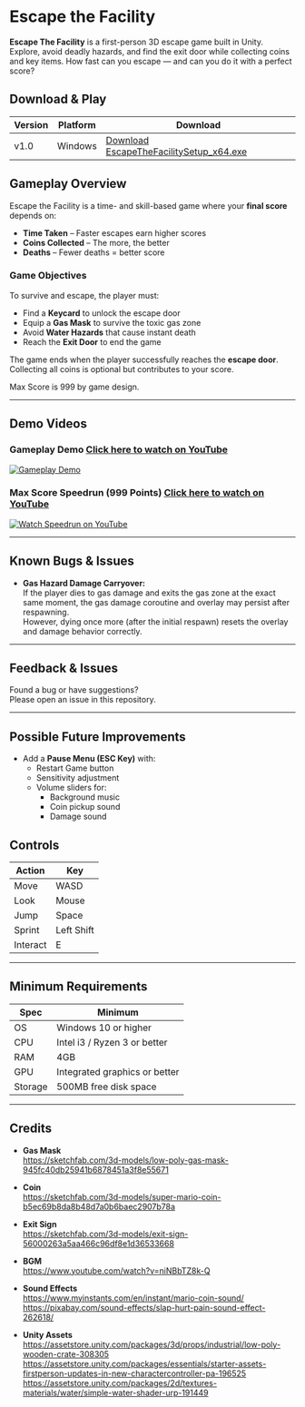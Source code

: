 # Escape the Facility

**Escape The Facility** is a first-person 3D escape game built in Unity. Explore, avoid deadly hazards, and find the exit door while collecting coins and key items. How fast can you escape — and can you do it with a perfect score?

## Download & Play

| Version | Platform | Download |
|---------|----------|----------|
| v1.0    | Windows  | [Download EscapeTheFacilitySetup_x64.exe](https://github.com/TheJaydenProject/basic-3d-EscapetheFacility/releases/latest/download/EscapeTheFacilitySetup_x64.exe) |

## Gameplay Overview

Escape the Facility is a time- and skill-based game where your **final score** depends on:

- **Time Taken** – Faster escapes earn higher scores  
- **Coins Collected** – The more, the better  
- **Deaths** – Fewer deaths = better score  

### Game Objectives

To survive and escape, the player must:

- Find a **Keycard** to unlock the escape door
- Equip a **Gas Mask** to survive the toxic gas zone  
- Avoid **Water Hazards** that cause instant death
- Reach the **Exit Door** to end the game 

The game ends when the player successfully reaches the **escape door**. Collecting all coins is optional but contributes to your score.

Max Score is 999 by game design.

---

## Demo Videos

### Gameplay Demo  [Click here to watch on YouTube](https://www.youtube.com/watch?v=YKSbw5FFkUo)
[![Gameplay Demo](https://img.youtube.com/vi/YKSbw5FFkUo/0.jpg)](https://www.youtube.com/watch?v=YKSbw5FFkUo)


### Max Score Speedrun (999 Points)  [Click here to watch on YouTube](https://youtu.be/N3LoRqUaNEY)
[![Watch Speedrun on YouTube](https://img.youtube.com/vi/N3LoRqUaNEY/0.jpg)](https://youtu.be/N3LoRqUaNEY)


---

## Known Bugs & Issues

- **Gas Hazard Damage Carryover:**  
  If the player dies to gas damage and exits the gas zone at the exact same moment, the gas damage coroutine and overlay may persist after respawning.  
  However, dying once more (after the initial respawn) resets the overlay and damage behavior correctly.

---

## Feedback & Issues
Found a bug or have suggestions?  
Please open an issue in this repository.

---

## Possible Future Improvements

- Add a **Pause Menu (ESC Key)** with:
  - Restart Game button
  - Sensitivity adjustment
  - Volume sliders for:
    - Background music
    - Coin pickup sound
    - Damage sound



## Controls

| Action         | Key         |
|----------------|-------------|
| Move           | WASD        |
| Look           | Mouse       |
| Jump           | Space       |
| Sprint         | Left Shift  |
| Interact       | E           |

---

## Minimum Requirements

| Spec           | Minimum                             |
|----------------|--------------------------------------|
| OS             | Windows 10 or higher                 |
| CPU            | Intel i3 / Ryzen 3 or better         |
| RAM            | 4GB                                  |
| GPU            | Integrated graphics or better        |
| Storage        | 500MB free disk space                |

---

## Credits

- **Gas Mask**  
  https://sketchfab.com/3d-models/low-poly-gas-mask-945fc40db25941b6878451a3f8e55671

- **Coin**  
  https://sketchfab.com/3d-models/super-mario-coin-b5ec69b8da8b48d7a0b6baec2907b78a

- **Exit Sign**  
  https://sketchfab.com/3d-models/exit-sign-56000263a5aa466c96df8e1d36533668

- **BGM**  
  https://www.youtube.com/watch?v=niNBbTZ8k-Q

- **Sound Effects**  
  https://www.myinstants.com/en/instant/mario-coin-sound/  
  https://pixabay.com/sound-effects/slap-hurt-pain-sound-effect-262618/

- **Unity Assets**  
  https://assetstore.unity.com/packages/3d/props/industrial/low-poly-wooden-crate-308305  
  https://assetstore.unity.com/packages/essentials/starter-assets-firstperson-updates-in-new-charactercontroller-pa-196525  
  https://assetstore.unity.com/packages/2d/textures-materials/water/simple-water-shader-urp-191449


